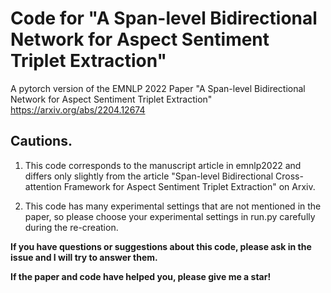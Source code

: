 # Code for "A Span-level Bidirectional Network for Aspect Sentiment Triplet Extraction"

A pytorch version of  the EMNLP 2022 Paper "A Span-level Bidirectional Network for Aspect Sentiment Triplet Extraction" https://arxiv.org/abs/2204.12674



## Cautions.
1. This code corresponds to the manuscript article in emnlp2022 and differs only slightly from the article "Span-level Bidirectional Cross-attention Framework for Aspect Sentiment Triplet Extraction" on Arxiv.

2. This code has many experimental settings that are not mentioned in the paper, so please choose your experimental settings in run.py carefully during the re-creation.


**If you have questions or suggestions about this code, please ask in the issue and I will try to answer them.**


**If the paper and code have helped you, please give me a star!**
